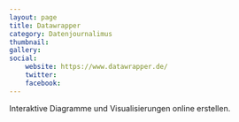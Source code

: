 ```yaml
---
layout: page
title: Datawrapper
category: Datenjournalimus
thumbnail:
gallery:
social:
    website: https://www.datawrapper.de/
    twitter: 
    facebook: 
---
```

Interaktive Diagramme und Visualisierungen online erstellen.